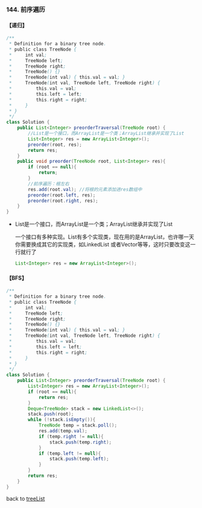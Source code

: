 ### 144. 前序遍历



#### 【递归】



```java
/**
 * Definition for a binary tree node.
 * public class TreeNode {
 *     int val;
 *     TreeNode left;
 *     TreeNode right;
 *     TreeNode() {}
 *     TreeNode(int val) { this.val = val; }
 *     TreeNode(int val, TreeNode left, TreeNode right) {
 *         this.val = val;
 *         this.left = left;
 *         this.right = right;
 *     }
 * }
 */
class Solution {
    public List<Integer> preorderTraversal(TreeNode root) {
        //List是一个接口，而ArrayList是一个类；ArrayList继承并实现了List
        List<Integer> res = new ArrayList<Integer>();
        preorder(root, res);
        return res;
    }
    public void preorder(TreeNode root, List<Integer> res){
        if (root == null){
            return;
        }
        //前序遍历：根左右
        res.add(root.val); //将根的元素添加进res数组中
        preorder(root.left, res);
        preorder(root.right, res);
    }
}
```



* List是一个接口，而ArrayList是一个类；ArrayList继承并实现了List

  一个接口有多种实现。List有多个实现类，现在用的是ArrayList，也许哪一天你需要换成其它的实现类，如LinkedList 或者Vector等等，这时只要改变这一行就行了

  

  ```java
  List<Integer> res = new ArrayList<Integer>();
  ```

  



#### 【BFS】



```java
/**
 * Definition for a binary tree node.
 * public class TreeNode {
 *     int val;
 *     TreeNode left;
 *     TreeNode right;
 *     TreeNode() {}
 *     TreeNode(int val) { this.val = val; }
 *     TreeNode(int val, TreeNode left, TreeNode right) {
 *         this.val = val;
 *         this.left = left;
 *         this.right = right;
 *     }
 * }
 */
class Solution {
    public List<Integer> preorderTraversal(TreeNode root) {
        List<Integer> res = new ArrayList<Integer>();
        if (root == null){
            return res;
        }
        Deque<TreeNode> stack = new LinkedList<>();
        stack.push(root);
        while (!stack.isEmpty()){
            TreeNode temp = stack.poll();
            res.add(temp.val);
            if (temp.right != null){
                stack.push(temp.right);
            }
            if (temp.left != null){
                stack.push(temp.left);
            }
        }
        return res;
    }
}
```



back to [treeList](https://github.com/xiaoshuzhao/leetcode-notes-java/blob/main/%E6%95%B0%E6%8D%AE%E7%BB%93%E6%9E%84/%E4%BA%8C%E5%8F%89%E6%A0%91/Tree%20list.md)
